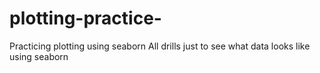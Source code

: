# plotting-practice-
Practicing plotting using seaborn 
All drills just to see what data looks like using seaborn
